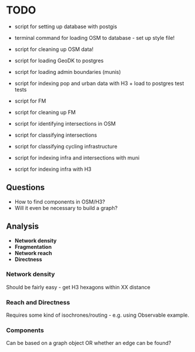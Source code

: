 # TODO

- script for setting up database with postgis
- terminal command for loading OSM to database - set up style file!
- script for cleaning up OSM data!
- script for loading GeoDK to postgres
- script for loading admin boundaries (munis)
- script for indexing pop and urban data with H3 + load to postgres
test tests
- script for FM
- script for cleaning up FM

- script for identifying intersections in OSM

- script for classifying intersections
- script for classifying cycling infrastructure
- script for indexing infra and intersections with muni

- script for indexing infra with H3

## Questions

- How to find components in OSM/H3?
- Will it even be necessary to build a graph?

## Analysis

- **Network density**
- **Fragmentation**  
- **Network reach**
- **Directness**

### Network density

Should be fairly easy - get H3 hexagons within XX distance

### Reach and Directness

Requires some kind of isochrones/routing - e.g. using Observable example.

### Components

Can be based on a graph object OR whether an edge can be found?